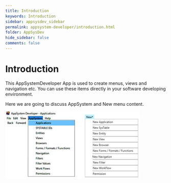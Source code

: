 ```yaml
---
title: Introduction
keywords: Introduction
sidebar: appsysdev_sidebar
permalink: appsystem-developer/introduction.html
folder: AppSysDev
hide_sidebar: false
comments: false
---
```


# **Introduction**


This AppSystemDeveloper App is used to create menus, views and navigation etc. You can use these items directly in your software developing environment.

Here we are going to discuss AppSystem and New menu content.

![](/images/image8_0.jpg)
